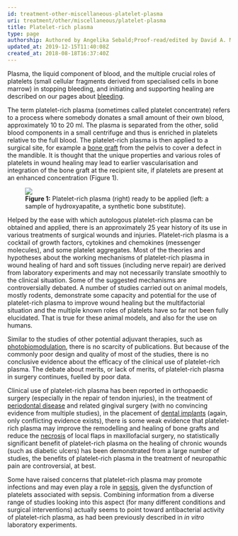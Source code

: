 ```yaml
---
id: treatment-other-miscellaneous-platelet-plasma
uri: treatment/other/miscellaneous/platelet-plasma
title: Platelet-rich plasma
type: page
authorship: Authored by Angelika Sebald;Proof-read/edited by David A. Mitchell
updated_at: 2019-12-15T11:40:08Z
created_at: 2018-08-18T16:37:40Z
---
```


<p>Plasma, the liquid component of blood, and the multiple
    crucial roles of platelets (small cellular fragments
    derived from specialised cells in bone marrow) in
    stopping bleeding, and initiating and supporting healing
    are described on our pages about <a href="/treatment/other/bleeding/more-info">bleeding</a>.
</p>
<p>The term platelet-rich plasma (sometimes called platelet
    concentrate) refers to a process where somebody donates
    a small amount of their own blood, approximately 10 to
    20 ml. The plasma is separated from the other, solid
    blood components in a small centrifuge and thus is
    enriched in platelets relative to the full blood. The
    platelet-rich plasma is then applied to a surgical site,
    for example a <a href="/treatment/surgery/reconstruction">bone
        graft</a> from the pelvis to cover a defect in the
    mandible. It is thought that the unique properties and
    various roles of platelets in wound healing may lead to
    earlier vascularisation and integration of the bone
    graft at the recipient site, if platelets are present at
    an enhanced concentration (Figure 1).</p>
<figure><img src="/treatment-other-miscellaneous-platelet-plasma-figure1.jpg">
    <figcaption><strong>Figure 1:</strong> Platelet-rich
        plasma (right) ready to be applied (left: a sample
        of hydroxyapatite, a synthetic bone substitute).
    </figcaption>
</figure>
<p>Helped by the ease with which autologous platelet-rich
    plasma can be obtained and applied, there is an
    approximately 25 year history of its use in various
    treatments of surgical wounds and injuries.
    Platelet-rich plasma is a cocktail of growth factors,
    cytokines and chemokines (messenger molecules), and some
    platelet aggregates. Most of the theories and hypotheses
    about the working mechanisms of platelet-rich plasma in
    wound healing of hard and soft tissues (including nerve
    repair) are derived from laboratory experiments and may
    not necessarily translate smoothly to the clinical
    situation. Some of the suggested mechanisms are
    controversially debated. A number of studies carried out
    on animal models, mostly rodents, demonstrate some
    capacity and potential for the use of platelet-rich
    plasma to improve wound healing but the multifactorial
    situation and the multiple known roles of platelets have
    so far not been fully elucidated. That is true for these
    animal models, and also for the use on humans.</p>
<p>Similar to the studies of other potential adjuvant
    therapies, such as <a href="/treatment/other/miscellaneous/lilt">photobiomodulation</a>,
    there is no scarcity of publications. But because of the
    commonly poor design and quality of most of the studies,
    there is no conclusive evidence about the efficacy of
    the clinical use of platelet-rich plasma. The debate
    about merits, or lack of merits, of platelet-rich plasma
    in surgery continues, fuelled by poor data.</p>
<p>Clinical use of platelet-rich plasma has been reported in
    orthopaedic surgery (especially in the repair of tendon
    injuries), in the treatment of <a href="/treatment/restorative-dentistry/periodontal">periodontal
        disease</a> and related gingival surgery (with no
    convincing evidence from multiple studies), in the
    placement of <a href="/treatment-rest-denstistry-implants-level1">dental
        implants</a> (again, only conflicting evidence
    exists), there is some weak evidence that platelet-rich
    plasma may improve the remodelling and healing of bone
    grafts and reduce the <a href="/diagnosis/a-z/necrosis">necrosis</a> of local
    flaps in maxillofacial surgery, no statistically
    significant benefit of platelet-rich plasma on the
    healing of chronic wounds (such as diabetic ulcers) has
    been demonstrated from a large number of studies, the
    benefits of platelet-rich plasma in the treatment of
    neuropathic pain are controversial, at best.</p>
<p>Some have raised concerns that platelet-rich plasma may
    promote infections and may even play a role in <a href="/diagnosis/a-z/infection/detailed">sepsis</a>,
    given the dysfunction of platelets associated with
    sepsis. Combining information from a diverse range of
    studies looking into this aspect (for many different
    conditions and surgical interventions) actually seems to
    point toward antibacterial activity of platelet-rich
    plasma, as had been previously described in <i>in
        vitro</i> laboratory experiments.</p>
